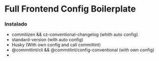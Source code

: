 # Full Frontend Config Boilerplate

### Instalado
- commitizen && cz-conventional-changelog (whith auto config)
- standard-version (with auto config)
- Husky (With own config and call commitlint)
- @commitlint/cli && @commitlint/config-conventional (with own config)
- 